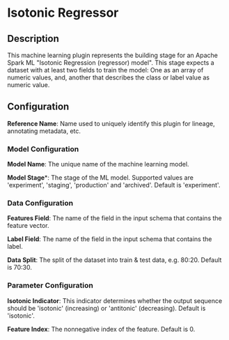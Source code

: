
# Isotonic Regressor

## Description

This machine learning plugin represents the building stage for an Apache Spark ML "Isotonic Regression (regressor) model".
This stage expects a dataset with at least two fields to train the model: One as an array of numeric values, and, 
another that describes the class or label value as numeric value.

## Configuration
**Reference Name**: Name used to uniquely identify this plugin for lineage, annotating metadata, etc.

### Model Configuration
**Model Name**: The unique name of the machine learning model.

**Model Stage***: The stage of the ML model. Supported values are 'experiment', 'staging', 'production'
and 'archived'. Default is 'experiment'.

### Data Configuration
**Features Field**: The name of the field in the input schema that contains the feature vector.

**Label Field**: The name of the field in the input schema that contains the label.

**Data Split**: The split of the dataset into train & test data, e.g. 80:20. Default is 70:30.

### Parameter Configuration
**Isotonic Indicator**: This indicator determines whether the output sequence should be 'isotonic' (increasing) 
or 'antitonic' (decreasing). Default is 'isotonic'.

**Feature Index**: The nonnegative index of the feature. Default is 0.
